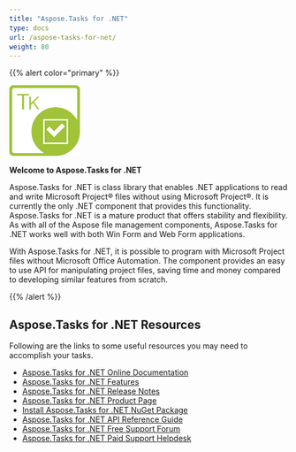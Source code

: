 ```yaml
---
title: "Aspose.Tasks for .NET"
type: docs
url: /aspose-tasks-for-net/
weight: 80
---
```


{{% alert color="primary" %}} 

**![todo:image\_alt\_text](aspose-tasks-for-net_1)**

**Welcome to Aspose.Tasks for .NET**

Aspose.Tasks for .NET is class library that enables .NET applications to read and write Microsoft Project® files without using Microsoft Project®. It is currently the only .NET component that provides this functionality. Aspose.Tasks for .NET is a mature product that offers stability and flexibility. As with all of the Aspose file management components, Aspose.Tasks for .NET works well with both Win Form and Web Form applications.

With Aspose.Tasks for .NET, it is possible to program with Microsoft Project files without Microsoft Office Automation. The component provides an easy to use API for manipulating project files, saving time and money compared to developing similar features from scratch.

{{% /alert %}} 
## **Aspose.Tasks for .NET Resources**
Following are the links to some useful resources you may need to accomplish your tasks.

- [Aspose.Tasks for .NET Online Documentation](https://docs.aspose.com/display/tasksnet/)
- [Aspose.Tasks for .NET Features](https://docs.aspose.com/display/tasksnet/Product+Overview)
- [Aspose.Tasks for .NET Release Notes](https://docs.aspose.com/display/tasksnet/Release+Notes)
- [Aspose.Tasks for .NET Product Page](https://products.aspose.com/tasks/net)
- [Install Aspose.Tasks for .NET NuGet Package](https://www.nuget.org/packages/Aspose.Tasks/)
- [Aspose.Tasks for .NET API Reference Guide](https://apireference.aspose.com/net/tasks)
- [Aspose.Tasks for .NET Free Support Forum](https://forum.aspose.com/c/tasks)
- [Aspose.Tasks for .NET Paid Support Helpdesk](https://helpdesk.aspose.com/)
